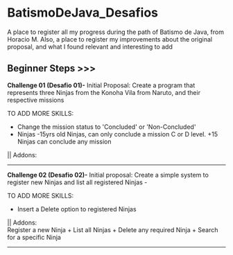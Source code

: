 # BatismoDeJava_Desafios
A place to register all my progress during the path of Batismo de Java, from Horacio M.
Also, a place to register my improvements about the original proposal, and what I found relevant and interesting to add

## Beginner Steps >>>


**Challenge 01 (Desafio 01)-**  Initial Proposal: Create a program that represents three Ninjas from the Konoha Vila from Naruto, and their respective missions  

TO ADD MORE SKILLS: 
+ Change the mission status to 'Concluded' or 'Non-Concluded'
+ Ninjas -15yrs old Ninjas, can only conclude a mission C or D level. +15 Ninjas can conclude any mission
  
|| Addons:<br> 

----------------------------------------------------

**Challenge 02 (Desafio 02)-** Initial proposal: Create a simple system to register new Ninjas and list all registered Ninjas -

TO ADD MORE SKILLS: <br>
+ Insert a Delete option to registered Ninjas

|| Addons: <br> 
Register a new Ninja + List all Ninjas + Delete any required Ninja + Search for a specific Ninja

----------------------------------------------------
